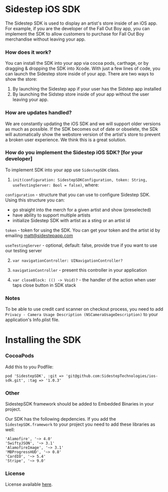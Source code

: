 # Sidestep iOS SDK
The Sidestep SDK is used to display an artist's store inside of an iOS app. For example, if you are the developer of the Fall Out Boy app, you can implement the SDK to allow customers to purchase for Fall Out Boy merchandise without leaving your app. 

### How does it work?
You can install the SDK into your app via cocoa pods, carthage, or by dragging & dropping the SDK into Xcode. With just a few lines of code, you can launch the Sidestep store inside of your app. There are two ways to show the store:

1. By launching the Sidestep app if your user has the Sidstep app installed
2. By launching the Sidstep store inside of your app without the user leaving your app.

### How are updates handled?
We are constantly updating the iOS SDK and we will support older versions as much as possible. If the SDK becomes out of date or obselete, the SDk will automatically show the webstore version of the artist's store to prevent a broken user experience. We think this is a great solution. 

### How do you implement the Sidestep iOS SDK? [for your developer]
To implement SDK into your app use `SidestepSDK` class.


1. `init(configuration: SidestepSDKConfiguration, token: String, useTestingServer: Bool = false)`, where:

 `configuration` - structure that you can use to configure Sidestep SDK. Using this structure you can: 
  - go straight into the merch for a given artist and show (preselected)  
  - have ability to support multiple artists
  - initialize Sidestep SDK with artist as a sting or an artist id

 `token` - token for using the SDK. You can get your token and the artist id by emailing <matt@sidestepapp.com>

 `useTestingServer` - optional, default: false, provide true if you want to use our testing server



2. `var navigationController: UINavigationController?`

3. `navigationController` - present this controller in your application

4. `var closeBlock: (() -> Void)?` - the handler of the action when user taps close button in SDK stack

### Notes
  
To be able to use credit card scanner on checkout process, you need to add `Privacy - Camera Usage Description (NSCameraUsageDescription)` to your application's Info.plist file.

# Installing the SDK

### CocoaPods

Add this to you Podfile:

`pod 'SidestepSDK', :git => 'git@github.com:SidestepTechnologies/ios-sdk.git', :tag => '1.0.3'`


### Other

SidestepSDK framework should be added to Embedded Binaries in your project.

Our SDK has the following depdencies. If you add the `SidestepSDK.framework` to your project you need to add these libraries as well:
```
'Alamofire', '~> 4.0'
'SwiftyJSON', '~> 3.1'
'AlamofireImage', '~> 3.1'
'MBProgressHUD', '~> 0.8'
'CardIO', '~> 5.4'
'Stripe', '~> 9.0'
```


### License

License available [here](https://github.com/SidestepTechnologies/ios-sdk/blob/master/LICENSE). 
